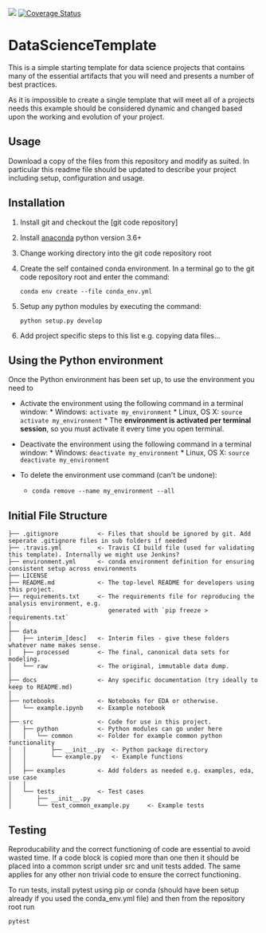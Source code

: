 ![](https://travis-ci.org/Statoil/data-science-template.svg?branch=master)
[![Coverage Status](https://coveralls.io/repos/github/Statoil/data-science-template/badge.svg?branch=master)](https://coveralls.io/github/Statoil/data-science-template?branch=master)

# DataScienceTemplate
This is a simple starting template for data science projects that contains many of the essential artifacts that you will need and presents a number of best practices.

As it is impossible to create a single template that will meet all of a projects needs this example should be considered dynamic and changed based upon the working and evolution of your project.

## Usage
Download a copy of the files from this repository and modify as suited. In particular this readme file should be updated to describe your project including setup, configuration and usage.

## Installation
1. Install git and checkout the [git code repository]
2. Install [anaconda] python version 3.6+
3. Change working directory into the git code repository root
4. Create the self contained conda environment. In a terminal go to the git code repository root and enter the command:

   `conda env create --file conda_env.yml`

5. Setup any python modules by executing the command:

   `python setup.py develop`

6. Add project specific steps to this list e.g. copying data files...

## Using the Python environment

Once the Python environment has been set up, to use the environment you need to

* Activate the environment using the following command in a terminal window:
               * Windows: `activate my_environment`
               * Linux, OS X: `source activate my_environment`
               * The __environment is activated per terminal session__, so you must activate it every time you open terminal.

* Deactivate the environment using the following command in a terminal window:
               * Windows: `deactivate my_environment`
               * Linux, OS X: `source deactivate my_environment`
               
* To delete the environment use command (can't be undone):
    * `conda remove --name my_environment --all`

## Initial File Structure

```
├── .gitignore           <- Files that should be ignored by git. Add seperate .gitignore files in sub folders if needed
├── .travis.yml          <- Travis CI build file (used for validating this template). Internally we might use Jenkins?
├── environment.yml      <- conda environment definition for ensuring consistent setup across environments
├── LICENSE
├── README.md            <- The top-level README for developers using this project.
├── requirements.txt     <- The requirements file for reproducing the analysis environment, e.g.
│                           generated with `pip freeze > requirements.txt`
│
├── data
│   ├── interim_[desc]   <- Interim files - give these folders whatever name makes sense.
│   ├── processed        <- The final, canonical data sets for modeling.
│   └── raw              <- The original, immutable data dump.
│
├── docs                 <- Any specific documentation (try ideally to keep to README.md)
│
├── notebooks            <- Notebooks for EDA or otherwise.
│   └── example.ipynb    <- Example notebook
│
├── src                  <- Code for use in this project.
│   ├── python           <- Python modules can go under here
│   │   └── common       <- Folder for example common python functionality
│   │       ├── __init__.py  <- Python package directory
│   │       └── example.py   <- Example functions
│   │
│   ├── examples         <- Add folders as needed e.g. examples, eda, use case
│   │
│   └── tests            <- Test cases
│       ├── __init__.py
│       └── test_common_example.py     <- Example tests
```

## Testing
Reproducability and the correct functioning of code are essential to avoid wasted time. If a code block is copied more than one then it should be placed into a common script under src and unit tests added. The same applies for any other non trivial code to ensure the correct functioning.

To run tests, install pytest using pip or conda (should have been setup already if you used the conda_env.yml file) and 
then from the repository root run
 
```pytest```

[//]: #
   [anaconda]: <https://www.continuum.io/downloads>
